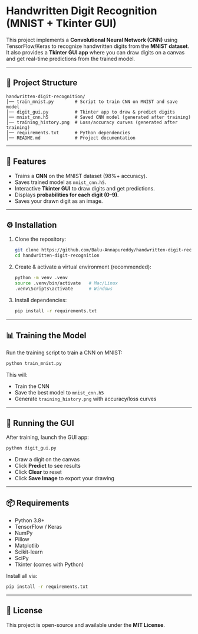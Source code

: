 # Handwritten Digit Recognition (MNIST + Tkinter GUI)

This project implements a **Convolutional Neural Network (CNN)** using TensorFlow/Keras to recognize handwritten digits from the **MNIST dataset**.
It also provides a **Tkinter GUI app** where you can draw digits on a canvas and get real-time predictions from the trained model.

---

## 📂 Project Structure

```
handwritten-digit-recognition/
│── train_mnist.py        # Script to train CNN on MNIST and save model
│── digit_gui.py          # Tkinter app to draw & predict digits
│── mnist_cnn.h5          # Saved CNN model (generated after training)
│── training_history.png  # Loss/accuracy curves (generated after training)
│── requirements.txt      # Python dependencies
│── README.md             # Project documentation
```

---

## 🚀 Features

- Trains a **CNN** on the MNIST dataset (98%+ accuracy).
- Saves trained model as `mnist_cnn.h5`.
- Interactive **Tkinter GUI** to draw digits and get predictions.
- Displays **probabilities for each digit (0–9)**.
- Saves your drawn digit as an image.

---

## ⚙️ Installation

1. Clone the repository:

   ```bash
   git clone https://github.com/Balu-Annapureddy/handwritten-digit-recognition.git
   cd handwritten-digit-recognition
   ```

2. Create & activate a virtual environment (recommended):

   ```bash
   python -m venv .venv
   source .venv/bin/activate   # Mac/Linux
   .venv\Scripts\activate      # Windows
   ```

3. Install dependencies:

   ```bash
   pip install -r requirements.txt
   ```

---

## 📊 Training the Model

Run the training script to train a CNN on MNIST:

```bash
python train_mnist.py
```

This will:

- Train the CNN
- Save the best model to `mnist_cnn.h5`
- Generate `training_history.png` with accuracy/loss curves

---

## 🎨 Running the GUI

After training, launch the GUI app:

```bash
python digit_gui.py
```

- Draw a digit on the canvas
- Click **Predict** to see results
- Click **Clear** to reset
- Click **Save Image** to export your drawing

---


## 📦 Requirements

- Python 3.8+
- TensorFlow / Keras
- NumPy
- Pillow
- Matplotlib
- Scikit-learn
- SciPy
- Tkinter (comes with Python)

Install all via:

```bash
pip install -r requirements.txt
```

---

## 📝 License

This project is open-source and available under the **MIT License**.
